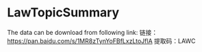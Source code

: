# LawTopicSummary

The data can be download from following link:
链接：https://pan.baidu.com/s/1MR8zTynYoFBfLxzLtoJflA 
提取码：LAWC 
